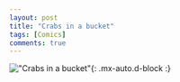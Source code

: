 ```yaml
---
layout: post
title: "Crabs in a bucket"
tags: [Comics]
comments: true
---
```



!["Crabs in a bucket"](/comics/32.png){: .mx-auto.d-block :}